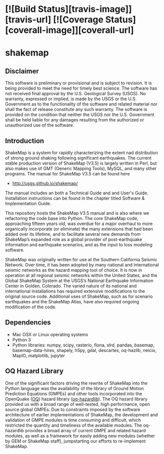 #  [![Build Status][travis-image]][travis-url] [![Coverage Status][coverall-image]][coverall-url]

shakemap
========

## Disclaimer
This software is preliminary or provisional and is subject to revision. It is
being provided to meet the need for timely best science. The software has not
received final approval by the U.S. Geological Survey (USGS). No warranty,
expressed or implied, is made by the USGS or the U.S. Government as to the
functionality of the software and related material nor shall the fact of release
constitute any such warranty. The software is provided on the condition that
neither the USGS nor the U.S. Government shall be held liable for any damages
resulting from the authorized or unauthorized use of the software. 

## Introduction

ShakeMap is a system for rapidly characterizing the extent nad distribution of
strong ground shaking following significant earthquakes. The current stable
production version of ShakeMap (V3.5) is largely written in Perl, but also
makes use of GMT (Generic Mapping Tools), MySQL, and many other programs.
The manual for ShakeMap V3.5 can be found here

- http://usgs.github.io/shakemap/

The manual includes an both a Technical Guide and and User's Guide. Installation
instructions can be found in the chapter titled Software & Implementation Guide. 

This repository hosts the ShakeMap V3.5 manual and is
also where we refactoring the code base into Python. The core ShakeMap code,
approaching fifteen years old, was overdue for a major overhaul to more
organically incorporate (or eliminate) the many extensions that had been added
over its lifetime, and to facilitate several new demands from ShakeMap’s
expanded role as a global provider of post-earthquake information and earthquake
scenarios, and as the input to loss modeling software.

ShakeMap was originally written for use at the Southern California Seismic
Network. Over time, it has been adopted by many national and international
seismic networks as the hazard mapping tool of choice. It is now in operation
at all regional seismic networks within the United States, and the Global
ShakeMap System at the USGS’s National Earthquake Information Center in Golden,
Colorado. The varied nature of its national and international installations has
required extensive modifications to the original source code. Additional uses of
ShakeMap, such as for scenario earthquakes and the ShakeMap Atlas, have also
required ongoing modification of the code. 

## Dependencies

- Mac OSX or Linux operating systems
- Python 3
- Python libraries: numpy, scipy, rasterio, fiona, xlrd, pandas, basemap,
  basemap-data-hires, shapely, h5py, gdal, descartes, oq-hazlib, neicio,
  MapIO, matplotlib, jupyter

## OQ Hazard Library

One of the significant factors driving the rewrite of ShakeMap into the Python
language was the availability of the library of Ground Motion Prediction
Equations (GMPEs) and other tools incorporated into the OpenQuake
([OQ](www.globalquakemodel.org/openquake/about/))
hazard library ([oq-hazardlib](github.com/gem/oq-hazardlib)).
The OQ hazard library provided us with a broad range of
well-tested, high performance, open source global GMPEs. Due to constraints
imposed by the software architecture of earlier implementations of ShakeMap, the
development and validation of GMPE modules is time consuming and difficult, which
restricted the quantity and timeliness of the available modules. The oq-hazardlib
provides a broad array of current GMPE and related hazard modules, as well as a
framework for easily adding new modules (whether by GEM or ShakeMap staff),
jumpstarting our efforts to re-implement ShakeMap.


